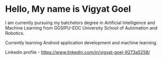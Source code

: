 # Hello, My name is Vigyat Goel
I am currently pursuing my batchelors degree in Artificial Intelligence and Machine Learning from GGSIPU-EDC University School of Automation and Robotics.

Currently learning Android application development and machine learning.

Linkedin profile - https://www.linkedin.com/in/vigyat-goel-9273a5258/

